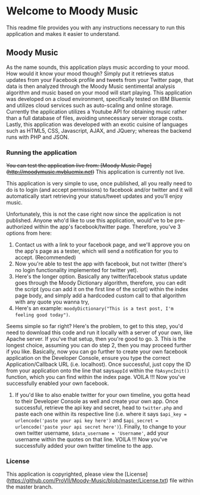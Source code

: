 # Welcome to Moody Music
This readme file provides you with any instructions necessary to run this application and makes it easier to understand.

## Moody Music
As the name sounds, this application plays music according to your mood. How would it know your mood though? Simply put it retrieves status updates from your Facebook profile and tweets from your Twitter page, that data is then analyzed through the Moody Music sentimental analysis algorithm and music based on your mood will start playing.
    This application was developed on a cloud environment, specifically tested on IBM Bluemix and utilizes cloud services such as auto-scaling and online storage.
    Currently the application utilizes a Youtube API for obtaining music rather than a full database of files, avoiding unnecessary server storage costs.
    Lastly, this application was developed with an exotic cuisine of languages such as HTML5, CSS, Javascript, AJAX, and JQuery; whereas the backend runs with PHP and JSON.

### Running the application
~~You can test the application live from: [Moody Music Page] (http://moodymusic.mybluemix.net)~~ This application is currently not live.

This application is very simple to use, once published, all you really need to do is to login (and accept permissions) to facebook and/or twitter and it will automatically start retrieving your status/tweet updates and you'll enjoy music.

Unfortunately, this is not the case right now since the application is not published. Anyone who'd like to use this application, would've to be pre-authorized within the app's facebook/twitter page. Therefore, you've 3 options from here:
  1. Contact us with a link to your facebook page, and we'll approve you on the app's page as a tester, which will send a notification for you to accept. (Recommended)
   1. Now you're able to test the app with facebook, but not twitter (there's no login functionality implemented for twitter yet).
  2. Here's the longer option. Basically any twitter/facebook status update goes through the Moody Dictionary algorithm, therefore, you can edit the script (you can add it on the first line of the script) within the index page body, and simply add a hardcoded custom call to that algorithm with any quote you wanna try, 
   1. Here's an example: `moodyDictionary("This is a test post, I'm feeling good today")`.
  
  Seems simple so far right? Here's the problem, to get to this step, you'd need to download this code and run it locally with a server of your own, like Apache server. If you've that setup, then you're good to go.
  3. This is the longest choice, assuming you can do step 2, then you may proceed further if you like. Basically, now you can go further to create your own facebook application on the Developer Console, ensure you type the correct Application/Callback URL (i.e. localhost). Once successful, just copy the ID from your application onto the line that says`appId` within the `fbAsyncInit()` function, which you can find within the index page. VOILA !!! Now you've successfully enabled your own facebook.
   1. If you'd like to also enable twitter for your own timeline, you gotta head to their Developer Console as well and create your own app. Once successful, retrieve the api key and secret, head to `twitter.php` and paste each one within its respective line (i.e. where it says `$api_key = urlencode('paste your api key here')` and `$api_secret = urlencode('paste your api secret here')`). Finally, to change to your own twitter username, `$data_username = 'Username'`, add your username  within the quotes on that line. VOILA !!! Now you've successfully added your own twitter timeline to the app.

### License
This application is copyrighted, please view the [License] (https://github.com/ProVII/Moody-Music/blob/master/License.txt) file within the master branch.
